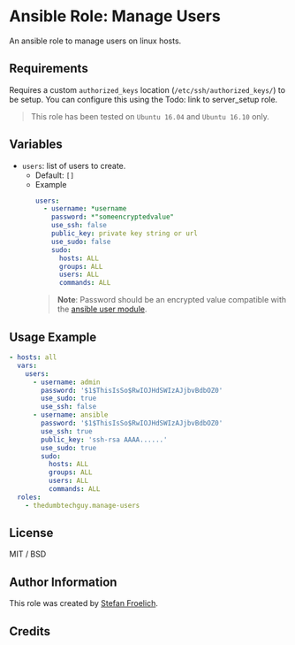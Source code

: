 # Ansible Role: Manage Users

An ansible role to manage users on linux hosts.

## Requirements

Requires a custom `authorized_keys` location (`/etc/ssh/authorized_keys/`) to be setup.
You can configure this using the Todo: link to server_setup role.

> This role has been tested on `Ubuntu 16.04` and `Ubuntu 16.10` only.

## Variables

- `users`: list of users to create.
  - Default: `[]`
  - Example
    ```yaml
    users:
      - username: *username
        password: *"someencryptedvalue"
        use_ssh: false
        public_key: private key string or url
        use_sudo: false
        sudo:
          hosts: ALL
          groups: ALL
          users: ALL
          commands: ALL
    ```
    > **Note**: Password should be an encrypted value compatible with the [ansible user module](http://docs.ansible.com/ansible/user_module.html).


## Usage Example

```yaml
- hosts: all
  vars:
    users:
      - username: admin
        password: '$1$ThisIsSo$RwIOJHdSWIzAJjbvBdbOZ0'
        use_sudo: true
        use_ssh: false
      - username: ansible
        password: '$1$ThisIsSo$RwIOJHdSWIzAJjbvBdbOZ0'
        use_ssh: true
        public_key: 'ssh-rsa AAAA......'
        use_sudo: true
        sudo:
          hosts: ALL
          groups: ALL
          users: ALL
          commands: ALL
  roles:
    - thedumbtechguy.manage-users
```


## License

MIT / BSD

## Author Information

This role was created by [Stefan Froelich](https://thedumbtechguy.blogspot.com/).

## Credits